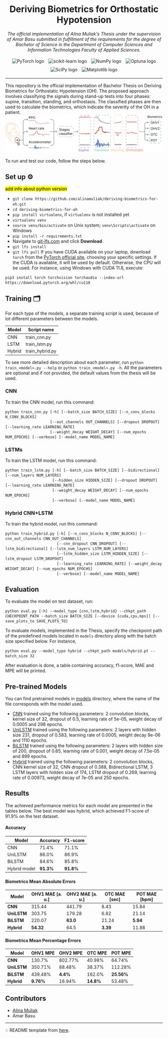 <h1 align="center">Deriving Biometrics for Orthostatic Hypotension</h1>
<p align="center"><i>The official implementation of Alina Muliak's Thesis under the supervision of Amar Basu submitted in fulfillment of the requirements
for the degree of Bachelor of Science in the Department of Computer Sciences and Information Technologies Faculty of Applied Sciences.</i></p>

<p align="center">
  <img src="https://upload.wikimedia.org/wikipedia/commons/9/96/Pytorch_logo.png" alt="PyTorch logo" height="35" style="margin: 5px;"/>
  <img src="https://upload.wikimedia.org/wikipedia/commons/0/05/Scikit_learn_logo_small.svg" alt="scikit-learn logo" height="40" style="margin: 5px;"/>
  <img src="https://upload.wikimedia.org/wikipedia/commons/3/31/NumPy_logo_2020.svg" alt="NumPy logo" height="40" style="margin: 5px;"/>
  <img src="https://optuna.org/assets/img/optuna-logo@2x.png" alt="Optuna logo" height="40" style="margin: 5px;"/>
  <img src="https://upload.wikimedia.org/wikipedia/commons/1/1a/NumPy_logo.svg" alt="SciPy logo" height="40" style="margin: 5px;"/>
  <img src="https://upload.wikimedia.org/wikipedia/commons/8/84/Matplotlib_icon.svg" alt="Matplotlib logo" height="40" style="margin: 5px;"/>
</p>

---

This repository is the official implementation of Bachelor Thesis on Deriving Biometrics for Orthostatic Hypotension (OH).
The proposed approach involves classifying the signals during stand-up tests into four phases: supine, transition,
standing, and orthostasis. The classified phases are then used to calculate the biometrics, which indicate the severity
of the OH in a patient.
![pipeline](images/pipeline.png)

[//]: # (>📋  Optional: include a graphic explaining your approach/main result, bibtex entry, link to demos, blog posts and tutorials)

To run and test our code, follow the steps below.


## Set up ⚙️
<mark> add info about python version </mark>

- `git clone https://github.com/alinamuliak/deriving-biometrics-for-oh.git`
- `cd deriving-biometrics-for-oh`
- `pip install virtualenv`, if `virtualenv` is not installed yet
- `virtualenv venv`
- `source venv/bin/activate` on Unix system; `venv\Scripts\activate` on Windows
- `pip install -r requirements.txt`
- Navigate to [git-lfs.com](https://git-lfs.com/) and click **Download**.
- `git lfs install`
- `git lfs pull`
If you have CUDA available on your laptop, download `torch` from the [PyTorch official site](https://pytorch.org/get-started/locally/),
choosing your specific settings. If the CUDA is available, it will be used by default. Otherwise, the CPU will be used.
For instance, using Windows with CUDA 11.8, execute:
```setup
pip3 install torch torchvision torchaudio --index-url https://download.pytorch.org/whl/cu118
```

## Training 🗂

For each type of the models, a separate training script is used,
because of lot different parameters between the models.

| Model  | Script name     |
|--------|-----------------|
| CNN    | train_cnn.py    |
| LSTM   | train_lstm.py   |
| Hybrid | train_hybrid.py |

To see more detailed description about each parameter, run `python train_<model>.py --help` or `python train_<model>.py -h`.
All the parameters are optional and if not provided, the default values from the thesis will be used.

### CNN
To train the CNN model, run this command:

```train
python train_cnn.py [-h] [--batch_size BATCH_SIZE] [--n_conv_blocks N_CONV_BLOCKS]
                    [--out_channels OUT_CHANNELS] [--dropout DROPOUT] [--learning_rate LEARNING_RATE]
                    [--weight_decay WEIGHT_DECAY] [--num_epochs NUM_EPOCHS] [--verbose] [--model_name MODEL_NAME]
```

### LSTMs
To train the LSTM model, run this command:

```train
python train_lstm.py [-h] [--batch_size BATCH_SIZE] [--bidirectional] [--num_layers NUM_LAYERS]
                     [--hidden_size HIDDEN_SIZE] [--dropout DROPOUT] [--learning_rate LEARNING_RATE]
                     [--weight_decay WEIGHT_DECAY] [--num_epochs NUM_EPOCHS]
                     [--verbose] [--model_name MODEL_NAME]
```

### Hybrid CNN+LSTM
To train the hybrid model, run this command:

```train
python train_hybrid.py [-h] [--n_conv_blocks N_CONV_BLOCKS] [--cnn_out_channels CNN_OUT_CHANNELS]
                       [--cnn_dropout CNN_DROPOUT] [--lstm_bidirectional] [--lstm_num_layers LSTM_NUM_LAYERS]
                       [--lstm_hidden_size LSTM_HIDDEN_SIZE] [--lstm_dropout LSTM_DROPOUT]
                       [--learning_rate LEARNING_RATE] [--weight_decay WEIGHT_DECAY] [--num_epochs NUM_EPOCHS]
                       [--verbose] [--model_name MODEL_NAME]
```

## Evaluation

To evaluate the model on test dataset, run:

```eval
python eval.py [-h] --model_type {cnn,lstm,hybrid} --chkpt_path CHECKPOINT_PATH --batch_size BATCH_SIZE [--device {cuda,cpu,mps}] [--save_plots_to SAVE_PLOTS_TO]
```
To evaluate models, implemented in the Thesis, specify the checkpoint path of the predefined models
located in `models` directory along with the batch size specified below. For instance,
```eval
python eval.py --model_type hybrid --chkpt_path models/hybrid.pt --batch_size 32
```
After evaluation is done, a table containing accuracy, f1-score, MAE and MPE will be printed.

## Pre-trained Models

You can find pretrained models in [models](models) directory,
where the name of the file corresponds with the model used.

- [CNN](models/cnn.pt) trained using the following parameters: 2 convolution blocks, kernel size of 32, dropout of 0.5, learning rate of 5e-05, weight decay of 0.0005 and 298 epochs. 
- [UniLSTM](models/unilistm-w-augmented.pt) trained using the following parameters: 2 layers with hidden size 231, dropout of 0.583, learning rate of 0.0005, weight decay 9e-06 and 1110 epochs.
- [BiLSTM](models/bilstm.pt) trained using the following parameters: 2 layers with hidden size of 200, dropout of 0.65, learning rate of 0.001, weight decay of 7.5e-05 and 899 epochs.
- [Hybrid](models/hybrid.pt) trained using the following parameters: 2 convolution blocks, CNN kernel size of 32, CNN dropout of 0.388, Bidirectional LSTM, 3 LSTM layers with hidden size of 174, LSTM dropout of 0.269, learning rate of 0.00973, weight decay of 7e-05 and 250 epochs.

[//]: # (>📋  Give a link to where/how the pretrained models can be downloaded and how they were trained &#40;if applicable&#41;.  Alternatively you can have an additional column in your results table with a link to the models.)


## Results

The achieved performance metrics for each model are presented in the tables below.
The best model was hybrid, which achieved F1-score of 91.9% on the test dataset.

#### Accuracy

| Model        | Accuracy  | F1-score  |
|--------------|-----------|-----------|
| CNN          | 71.4%     | 71.1%     |
| UniLSTM      | 86.0%     | 86.9%     |
| BiLSTM       | 84.6%     | 85.8%     |
| Hybrid model | **91.3%** | **91.8%** |

#### Biometrics Mean Absolute Errors

| **Model**   | **OHV1 MAE [a. u.]** | **OHV2 MAE [a. u.]** | **OTC MAE [sec]** | **POT MAE [bpm]** |
|-------------|----------------------|----------------------|-------------------|-------------------|
| **CNN**     | 315.44               | 441.79               | 8.43              | 15.84             |
| **UniLSTM** | 303.75               | 179.28               | 6.82              | 21.14             |
| **BiLSTM**  | 220.07               | **63.0**             | 21.24             | **5.94**          |
| **Hybrid**  | **54.32**            | 64.5                 | **3.39**          | 11.88             |

#### Biometrics Mean Percentage Errors

| **Model**   | **OHV1 MPE** | **OHV2 MPE** | **OTC MPE** | **POT MPE** |
|-------------|--------------|--------------|-------------|-------------|
| **CNN**     | 130.7%       | 802.77%      | 40.98%      | 64.74%      |
| **UniLSTM** | 350.71%      | 88.48%       | 38.37%      | 112.28%     |
| **BiLSTM**  | 439.48%      | **4.4%**     | 162.0%      | **25.56%**  |
| **Hybrid**  | **9.76%**    | 16.94%       | **14.8%**   | 53.48%      |


## Contributors
- [Alina Muliak](https://github.com/alinamuliak)
- Amar Basu

---
💡 README template from [here](https://github.com/paperswithcode/releasing-research-code/blob/master/templates/README.md).